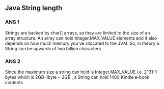 ## Java String length

### ANS 1
Strings are backed by char[] arrays, so they are limited to the size of an array structure. An array can hold Integer.MAX_VALUE elements and it also depends on how much memory you've allocated to the JVM. So, in theory a String can be upwards of two billion characters

### ANS 2
Since the maximum size a string can hold is Integer.MAX_VALUE i.e. 2^31-1 bytes which is 2GB-1byte ~ 2GB , a String can hold 1400 Kindle e-book contents
